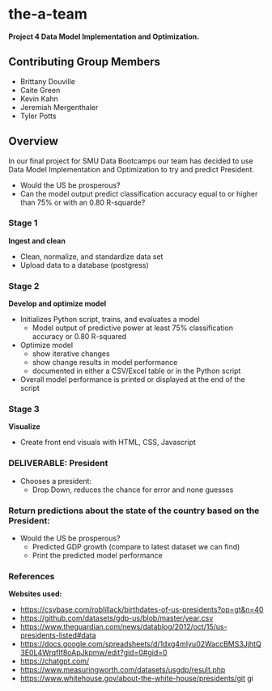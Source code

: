 # the-a-team
**Project 4 Data Model Implementation and Optimization.**

## **Contributing Group Members**
- Brittany Douville
- Caite Green
- Kevin Kahn
- Jeremiah Mergenthaler
- Tyler Potts

## Overview
In our final project for SMU Data Bootcamps our team has decided to use Data Model Implementation and Optimization to try and predict President.
- Would the US be prosperous?
- Can the model output predict classification accuracy equal to or higher than 75% or with an 0.80 R-squarde?

### **Stage 1** 
**Ingest and clean**
- Clean, normalize, and standardize data set
- Upload data to a database (postgress)

### **Stage 2**
**Develop and optimize model**
- Initializes Python script, trains, and evaluates a model
    - Model output of predictive power at least 75% classification accuracy or 0.80 R-squared
- Optimize model 
    - show iterative changes 
    - show change results in model performance
    - documented in either a CSV/Excel table or in the Python script 
- Overall model performance is printed or displayed at the end of the script

### **Stage 3**
**Visualize** 
- Create front end visuals with HTML, CSS, Javascript


### **DELIVERABLE: President**

- Chooses a president: 
    - Drop Down, reduces the chance for error and none guesses

### **Return predictions about the state of the country based on the President:**
- Would the  US be  prosperous? 
    - Predicted GDP growth (compare to latest dataset we can find) 
    - Print the predicted model performance 


### References
**Websites used:**
- https://csvbase.com/roblillack/birthdates-of-us-presidents?op=gt&n=40
- https://github.com/datasets/gdp-us/blob/master/year.csv
- https://www.theguardian.com/news/datablog/2012/oct/15/us-presidents-listed#data
- https://docs.google.com/spreadsheets/d/1dxg4mIyu02WaccBMS3JjhtQ3E0L4WrqfIf8oApJkpmw/edit?gid=0#gid=0
- https://chatgpt.com/
- https://www.measuringworth.com/datasets/usgdp/result.php
- https://www.whitehouse.gov/about-the-white-house/presidents/git gi